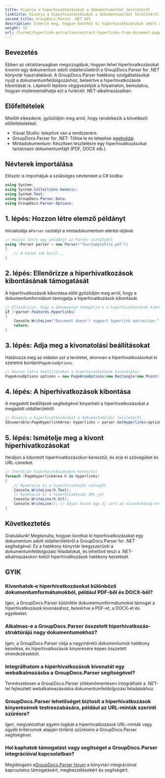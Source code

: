 ```yaml
---
title: Kivonja a hiperhivatkozásokat a dokumentumoldal területéről
linktitle: Kivonja a hiperhivatkozásokat a dokumentumoldal területéről
second_title: GroupDocs.Parser .NET API
description: Ismerje meg, hogyan bonthat ki hiperhivatkozásokat adott dokumentumterületekről a GroupDocs.Parser for .NET segítségével. Növelje dokumentumfeldolgozási képességeit.
weight: 12
url: /hu/net/hyperlink-extraction/extract-hyperlinks-from-document-page-area/
---
```

## Bevezetés
Ebben az oktatóanyagban megvizsgáljuk, hogyan lehet hiperhivatkozásokat kivonni egy dokumentum adott oldalterületéről a GroupDocs.Parser for .NET könyvtár használatával. A GroupDocs.Parser hatékony szolgáltatásokat nyújt a dokumentumfeldolgozáshoz, beleértve a hiperhivatkozások kibontását is. Lépésről lépésre végigvezetjük a folyamaton, bemutatva, hogyan implementálhatja ezt a funkciót .NET-alkalmazásaiban.
## Előfeltételek
Mielőtt elkezdené, győződjön meg arról, hogy rendelkezik a következő előfeltételekkel:
- Visual Studio: telepítve van a rendszerére.
- GroupDocs.Parser for .NET: Töltse le és telepítse a[weboldal](https://releases.groupdocs.com/parser/net/).
- Mintadokumentum: Készítsen tesztelésre egy hiperhivatkozásokat tartalmazó dokumentumfájlt (PDF, DOCX stb.).

## Névterek importálása
Először is importáljuk a szükséges névtereket a C# kódba:
```csharp
using System;
using System.Collections.Generic;
using System.Text;
using GroupDocs.Parser.Data;
using GroupDocs.Parser.Options;
```
## 1. lépés: Hozzon létre elemző példányt
 Inicializálja a`Parser` osztályt a mintadokumentum elérési útjával.
```csharp
// Hozzon létre egy példányt az Parser osztályból
using (Parser parser = new Parser("YourSampleFile.pdf"))
{
    // A kódod ide kerül...
}
```
## 2. lépés: Ellenőrizze a hiperhivatkozások kibontásának támogatását
A hiperhivatkozások kibontása előtt győződjön meg arról, hogy a dokumentumformátum támogatja a hiperhivatkozások kibontását.
```csharp
// Ellenőrizze, hogy a dokumentum támogatja-e a hiperhivatkozások kibontását
if (!parser.Features.Hyperlinks)
{
    Console.WriteLine("Document doesn't support hyperlink extraction.");
    return;
}
```
## 3. lépés: Adja meg a kivonatolási beállításokat
 Határozza meg az oldalon azt a területet, ahonnan a hiperhivatkozásokat ki szeretné bontani`PageAreaOptions`.
```csharp
// Hozzon létre beállításokat a hiperhivatkozások kivonásához
PageAreaOptions options = new PageAreaOptions(new Rectangle(new Point(380, 90), new Size(150, 50)));
```
## 4. lépés: A hiperhivatkozások kibontása
A megadott beállítások segítségével kinyerheti a hiperhivatkozásokat a megadott oldalterületről.
```csharp
// Kivonja a hiperhivatkozásokat a dokumentumoldal területéről
IEnumerable<PageHyperlinkArea> hyperlinks = parser.GetHyperlinks(options);
```
## 5. lépés: Ismételje meg a kivont hiperhivatkozásokat
Iteráljon a kibontott hiperhivatkozásokon keresztül, és érje el szövegüket és URL-címeiket.
```csharp
// Iteráljon hiperhivatkozásokon keresztül
foreach (PageHyperlinkArea h in hyperlinks)
{
    // Nyomtassa ki a hiperhivatkozás szövegét
    Console.WriteLine(h.Text);
    // Nyomtassa ki a hiperhivatkozás URL-jét
    Console.WriteLine(h.Url);
    Console.WriteLine(); // Adjon hozzá egy új sort az olvashatóság érdekében
}
```

## Következtetés
Gratulálunk! Megtanulta, hogyan bonthat ki hiperhivatkozásokat egy dokumentum adott oldalterületéről a GroupDocs.Parser for .NET segítségével. Ez a hatékony könyvtár leegyszerűsíti a dokumentumfeldolgozási feladatokat, és lehetővé teszi a .NET-alkalmazásokon belüli hiperhivatkozások hatékony kezelését.

## GYIK
### Kivonhatok-e hiperhivatkozásokat különböző dokumentumformátumokból, például PDF-ből és DOCX-ből?
Igen, a GroupDocs.Parser különféle dokumentumformátumokat támogat a hiperhivatkozások kivonásához, beleértve a PDF-et, a DOCX-et és egyebeket.
### Alkalmas-e a GroupDocs.Parser összetett hiperhivatkozás-struktúrájú nagy dokumentumokhoz?
Igen, a GroupDocs.Parser célja a nagyméretű dokumentumok hatékony kezelése, és hiperhivatkozások kinyerésére képes összetett elrendezésekből.
### Integrálhatom a hiperhivatkozások kivonatát egy webalkalmazásba a GroupDocs.Parser segítségével?
Természetesen a GroupDocs.Parser zökkenőmentesen integrálható a .NET-tel fejlesztett webalkalmazásokba dokumentumfeldolgozási feladatokhoz.
### GroupDocs.Parser lehetőséget biztosít a hiperhivatkozások kinyerésének testreszabására, például az URL-minták szerinti szűrésre?
Igen, megvalósíthat egyéni logikát a hiperhivatkozások URL-minták vagy egyéb kritériumok alapján történő szűrésére a GroupDocs.Parser segítségével.
### Hol kaphatok támogatást vagy segítséget a GroupDocs.Parser integrációval kapcsolatban?
 Meglátogatni a[GroupDocs.Parser fórum](https://forum.groupdocs.com/c/parser/17) a könyvtári integrációval kapcsolatos támogatásért, megbeszélésekért és segítségért.